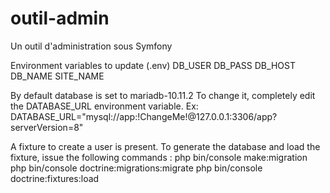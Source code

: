 # outil-admin
Un outil d'administration sous Symfony

Environment variables to update (.env)
DB_USER
DB_PASS
DB_HOST
DB_NAME
SITE_NAME

By default database is set to mariadb-10.11.2
To change it, completely edit the DATABASE_URL environment variable. Ex: DATABASE_URL="mysql://app:!ChangeMe!@127.0.0.1:3306/app?serverVersion=8"

A fixture to create a user is present.
To generate the database and load the fixture, issue the following commands :
php bin/console make:migration
php bin/console doctrine:migrations:migrate
php bin/console doctrine:fixtures:load
